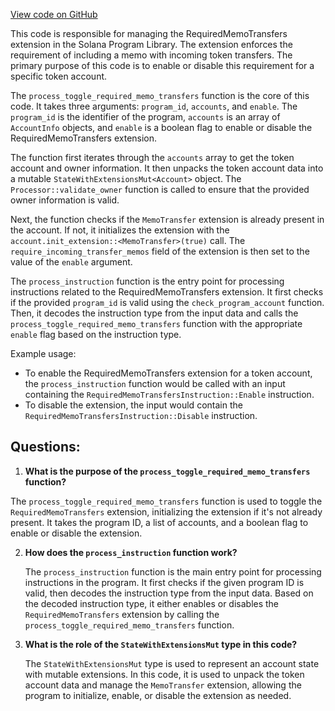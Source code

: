 [View code on GitHub](https://github.com/solana-labs/solana-program-library/token/program-2022/src/extension/memo_transfer/processor.rs)

This code is responsible for managing the RequiredMemoTransfers extension in the Solana Program Library. The extension enforces the requirement of including a memo with incoming token transfers. The primary purpose of this code is to enable or disable this requirement for a specific token account.

The `process_toggle_required_memo_transfers` function is the core of this code. It takes three arguments: `program_id`, `accounts`, and `enable`. The `program_id` is the identifier of the program, `accounts` is an array of `AccountInfo` objects, and `enable` is a boolean flag to enable or disable the RequiredMemoTransfers extension.

The function first iterates through the `accounts` array to get the token account and owner information. It then unpacks the token account data into a mutable `StateWithExtensionsMut<Account>` object. The `Processor::validate_owner` function is called to ensure that the provided owner information is valid.

Next, the function checks if the `MemoTransfer` extension is already present in the account. If not, it initializes the extension with the `account.init_extension::<MemoTransfer>(true)` call. The `require_incoming_transfer_memos` field of the extension is then set to the value of the `enable` argument.

The `process_instruction` function is the entry point for processing instructions related to the RequiredMemoTransfers extension. It first checks if the provided `program_id` is valid using the `check_program_account` function. Then, it decodes the instruction type from the input data and calls the `process_toggle_required_memo_transfers` function with the appropriate `enable` flag based on the instruction type.

Example usage:

- To enable the RequiredMemoTransfers extension for a token account, the `process_instruction` function would be called with an input containing the `RequiredMemoTransfersInstruction::Enable` instruction.
- To disable the extension, the input would contain the `RequiredMemoTransfersInstruction::Disable` instruction.
## Questions: 
 1. **What is the purpose of the `process_toggle_required_memo_transfers` function?**

   The `process_toggle_required_memo_transfers` function is used to toggle the `RequiredMemoTransfers` extension, initializing the extension if it's not already present. It takes the program ID, a list of accounts, and a boolean flag to enable or disable the extension.

2. **How does the `process_instruction` function work?**

   The `process_instruction` function is the main entry point for processing instructions in the program. It first checks if the given program ID is valid, then decodes the instruction type from the input data. Based on the decoded instruction type, it either enables or disables the `RequiredMemoTransfers` extension by calling the `process_toggle_required_memo_transfers` function.

3. **What is the role of the `StateWithExtensionsMut` type in this code?**

   The `StateWithExtensionsMut` type is used to represent an account state with mutable extensions. In this code, it is used to unpack the token account data and manage the `MemoTransfer` extension, allowing the program to initialize, enable, or disable the extension as needed.